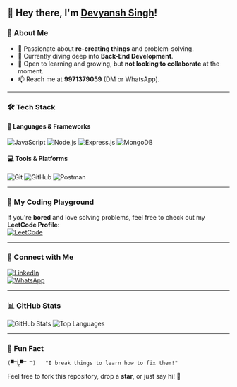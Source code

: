 ## 👋 Hey there, I'm [Devyansh Singh](https://www.linkedin.com/in/devyansh-singh-24a76918b/)!

### 🚀 About Me
- 👀 Passionate about **re-creating things** and problem-solving.
- 🌱 Currently diving deep into **Back-End Development**.
- 💼 Open to learning and growing, but **not looking to collaborate** at the moment.
- 📫 Reach me at **9971379059** (DM or WhatsApp).

---

### 🛠️ Tech Stack
#### 🚀 Languages & Frameworks
![JavaScript](https://img.shields.io/badge/-JavaScript-F7DF1E?style=flat&logo=javascript&logoColor=black)
![Node.js](https://img.shields.io/badge/-Node.js-339933?style=flat&logo=node.js&logoColor=white)
![Express.js](https://img.shields.io/badge/-Express.js-000000?style=flat&logo=express&logoColor=white)
![MongoDB](https://img.shields.io/badge/-MongoDB-47A248?style=flat&logo=mongodb&logoColor=white)

#### 💻 Tools & Platforms
![Git](https://img.shields.io/badge/-Git-F05032?style=flat&logo=git&logoColor=white)
![GitHub](https://img.shields.io/badge/-GitHub-181717?style=flat&logo=github&logoColor=white)
![Postman](https://img.shields.io/badge/-Postman-FF6C37?style=flat&logo=postman&logoColor=white)

---

### 🌟 My Coding Playground
If you're **bored** and love solving problems, feel free to check out my **LeetCode Profile**:  
[![LeetCode](https://img.shields.io/badge/-LeetCode-FFA116?style=flat&logo=leetcode&logoColor=black)](https://leetcode.com/DevD2905/)

---

### 📌 Connect with Me
[![LinkedIn](https://img.shields.io/badge/-LinkedIn-0077B5?style=flat&logo=linkedin&logoColor=white)](https://www.linkedin.com/in/devyansh-singh-24a76918b/)  
[![WhatsApp](https://img.shields.io/badge/-WhatsApp-25D366?style=flat&logo=whatsapp&logoColor=white)](https://wa.me/9971379059)

---

### 📊 GitHub Stats
![GitHub Stats](https://github-readme-stats.vercel.app/api?username=DevD-bot&show_icons=true&theme=radical)
![Top Languages](https://github-readme-stats.vercel.app/api/top-langs/?username=DevD-bot&layout=compact&theme=radical)

---

### 🎯 Fun Fact
```
(▀̿Ĺ̯▀̿ ̿)   "I break things to learn how to fix them!"
```

Feel free to fork this repository, drop a **star**, or just say hi! 🚀
